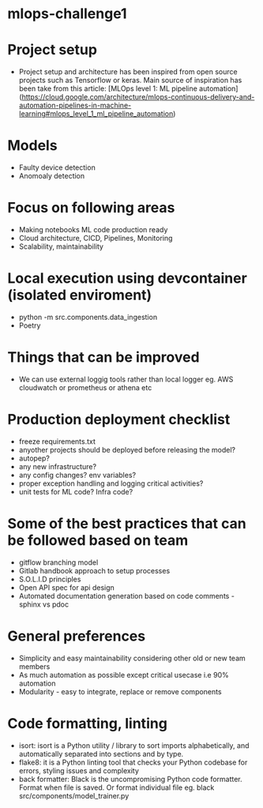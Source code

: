 # mlops-challenge1

# Project setup
- Project setup and architecture has been inspired from open source projects such as Tensorflow or keras. Main source of inspiration has been take from this article: [MLOps level 1: ML pipeline automation] (https://cloud.google.com/architecture/mlops-continuous-delivery-and-automation-pipelines-in-machine-learning#mlops_level_1_ml_pipeline_automation)

# Models
- Faulty device detection 
- Anomoaly detection

# Focus on following areas
- Making notebooks ML code production ready
- Cloud architecture, CICD, Pipelines, Monitoring
- Scalability, maintainability

# Local execution using devcontainer (isolated enviroment)
- python -m src.components.data_ingestion
- Poetry

# Things that can be improved
- We can use external loggig tools rather than local logger eg. AWS cloudwatch or prometheus or athena etc


# Production deployment checklist
- freeze requirements.txt
- anyother projects should be deployed before releasing the model?
- autopep?
- any new infrastructure?
- any config changes? env variables?
- proper exception handling and logging critical activities?
- unit tests for ML code? Infra code?

# Some of the best practices that can be followed based on team
- gitflow branching model
- Gitlab handbook approach to setup processes
- S.O.L.I.D principles
- Open API spec for api design
- Automated documentation generation based on code comments - sphinx vs pdoc

# General preferences
- Simplicity and easy maintainability considering other old or new team members
- As much automation as possible except critical usecase i.e 90% automation
- Modularity - easy to integrate, replace or remove components

# Code formatting, linting
- isort: isort is a Python utility / library to sort imports alphabetically, and automatically separated into sections  and by type. 
- flake8: it is a Python linting tool that checks your Python codebase for errors, styling issues and complexity
- back formatter: Black is the uncompromising Python code formatter. Format when file is saved. 
Or format individual file eg. black src/components/model_trainer.py 